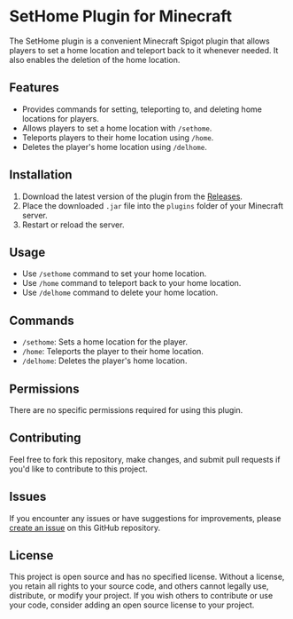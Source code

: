 # SetHome Plugin for Minecraft

The SetHome plugin is a convenient Minecraft Spigot plugin that allows players to set a home location and teleport back to it whenever needed. It also enables the deletion of the home location.

## Features

- Provides commands for setting, teleporting to, and deleting home locations for players.
- Allows players to set a home location with `/sethome`.
- Teleports players to their home location using `/home`.
- Deletes the player's home location using `/delhome`.

## Installation

1. Download the latest version of the plugin from the [Releases](https://github.com/Vabolos/setHome-mcplugin/releases).
2. Place the downloaded `.jar` file into the `plugins` folder of your Minecraft server.
3. Restart or reload the server.

## Usage

- Use `/sethome` command to set your home location.
- Use `/home` command to teleport back to your home location.
- Use `/delhome` command to delete your home location.

## Commands

- `/sethome`: Sets a home location for the player.
- `/home`: Teleports the player to their home location.
- `/delhome`: Deletes the player's home location.

## Permissions

There are no specific permissions required for using this plugin.

## Contributing

Feel free to fork this repository, make changes, and submit pull requests if you'd like to contribute to this project.

## Issues

If you encounter any issues or have suggestions for improvements, please [create an issue](https://github.com/Vabolos/setHome-mcplugin/issues/new) on this GitHub repository.

## License

This project is open source and has no specified license. Without a license, you retain all rights to your source code, and others cannot legally use, distribute, or modify your project. If you wish others to contribute or use your code, consider adding an open source license to your project.
